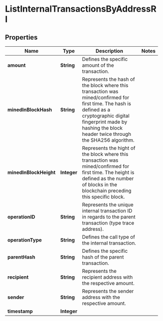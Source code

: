 

# ListInternalTransactionsByAddressRI


## Properties

Name | Type | Description | Notes
------------ | ------------- | ------------- | -------------
**amount** | **String** | Defines the specific amount of the transaction. | 
**minedInBlockHash** | **String** | Represents the hash of the block where this transaction was mined/confirmed for first time. The hash is defined as a cryptographic digital fingerprint made by hashing the block header twice through the SHA256 algorithm. | 
**minedInBlockHeight** | **Integer** | Represents the hight of the block where this transaction was mined/confirmed for first time. The height is defined as the number of blocks in the blockchain preceding this specific block. | 
**operationID** | **String** | Represents the unique internal transaction ID in regards to the parent transaction (type trace address). | 
**operationType** | **String** | Defines the call type of the internal transaction. | 
**parentHash** | **String** | Defines the specific hash of the parent transaction. | 
**recipient** | **String** | Represents the recipient address with the respective amount. | 
**sender** | **String** | Represents the sender address with the respective amount. | 
**timestamp** | **Integer** |  | 



